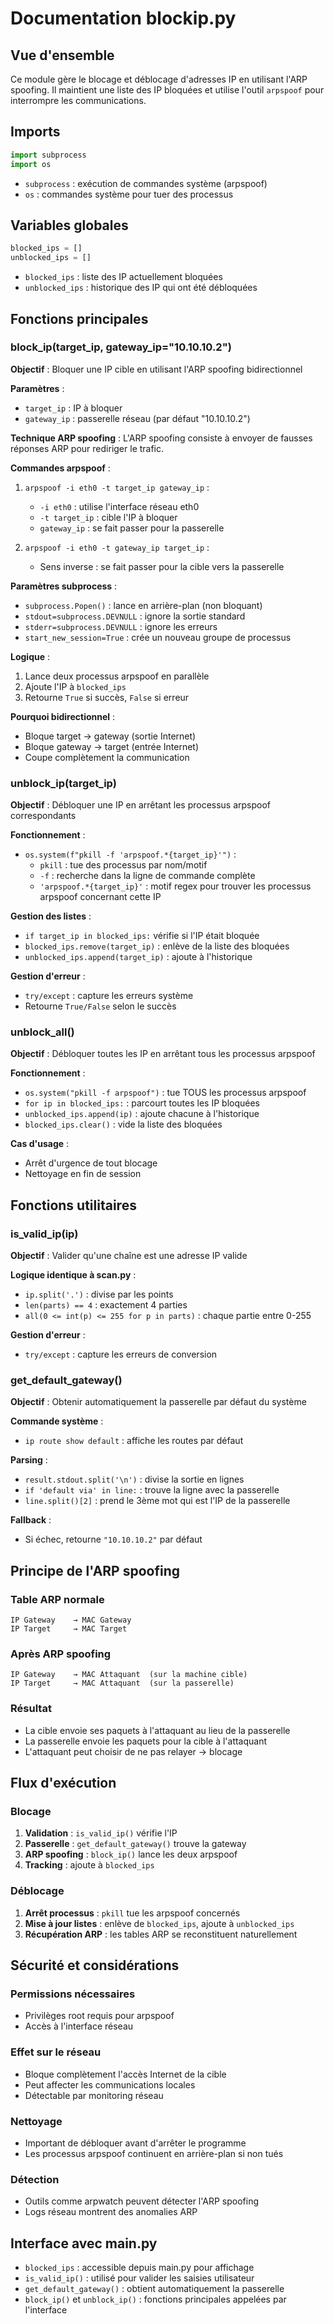 # Documentation blockip.py

## Vue d'ensemble
Ce module gère le blocage et déblocage d'adresses IP en utilisant l'ARP spoofing. Il maintient une liste des IP bloquées et utilise l'outil `arpspoof` pour interrompre les communications.

## Imports
```python
import subprocess
import os
```
- `subprocess` : exécution de commandes système (arpspoof)
- `os` : commandes système pour tuer des processus

## Variables globales
```python
blocked_ips = []
unblocked_ips = []
```
- `blocked_ips` : liste des IP actuellement bloquées
- `unblocked_ips` : historique des IP qui ont été débloquées

## Fonctions principales

### block_ip(target_ip, gateway_ip="10.10.10.2")
**Objectif** : Bloquer une IP cible en utilisant l'ARP spoofing bidirectionnel

**Paramètres** :
- `target_ip` : IP à bloquer
- `gateway_ip` : passerelle réseau (par défaut "10.10.10.2")

**Technique ARP spoofing** :
L'ARP spoofing consiste à envoyer de fausses réponses ARP pour rediriger le trafic.

**Commandes arpspoof** :
1. `arpspoof -i eth0 -t target_ip gateway_ip` :
   - `-i eth0` : utilise l'interface réseau eth0
   - `-t target_ip` : cible l'IP à bloquer
   - `gateway_ip` : se fait passer pour la passerelle

2. `arpspoof -i eth0 -t gateway_ip target_ip` :
   - Sens inverse : se fait passer pour la cible vers la passerelle

**Paramètres subprocess** :
- `subprocess.Popen()` : lance en arrière-plan (non bloquant)
- `stdout=subprocess.DEVNULL` : ignore la sortie standard
- `stderr=subprocess.DEVNULL` : ignore les erreurs
- `start_new_session=True` : crée un nouveau groupe de processus

**Logique** :
1. Lance deux processus arpspoof en parallèle
2. Ajoute l'IP à `blocked_ips`
3. Retourne `True` si succès, `False` si erreur

**Pourquoi bidirectionnel** :
- Bloque target → gateway (sortie Internet)
- Bloque gateway → target (entrée Internet)
- Coupe complètement la communication

### unblock_ip(target_ip)
**Objectif** : Débloquer une IP en arrêtant les processus arpspoof correspondants

**Fonctionnement** :
- `os.system(f"pkill -f 'arpspoof.*{target_ip}'")` :
  - `pkill` : tue des processus par nom/motif
  - `-f` : recherche dans la ligne de commande complète
  - `'arpspoof.*{target_ip}'` : motif regex pour trouver les processus arpspoof concernant cette IP

**Gestion des listes** :
- `if target_ip in blocked_ips:` vérifie si l'IP était bloquée
- `blocked_ips.remove(target_ip)` : enlève de la liste des bloquées
- `unblocked_ips.append(target_ip)` : ajoute à l'historique

**Gestion d'erreur** :
- `try/except` : capture les erreurs système
- Retourne `True/False` selon le succès

### unblock_all()
**Objectif** : Débloquer toutes les IP en arrêtant tous les processus arpspoof

**Fonctionnement** :
- `os.system("pkill -f arpspoof")` : tue TOUS les processus arpspoof
- `for ip in blocked_ips:` : parcourt toutes les IP bloquées
- `unblocked_ips.append(ip)` : ajoute chacune à l'historique
- `blocked_ips.clear()` : vide la liste des bloquées

**Cas d'usage** :
- Arrêt d'urgence de tout blocage
- Nettoyage en fin de session

## Fonctions utilitaires

### is_valid_ip(ip)
**Objectif** : Valider qu'une chaîne est une adresse IP valide

**Logique identique à scan.py** :
- `ip.split('.')` : divise par les points
- `len(parts) == 4` : exactement 4 parties
- `all(0 <= int(p) <= 255 for p in parts)` : chaque partie entre 0-255

**Gestion d'erreur** :
- `try/except` : capture les erreurs de conversion

### get_default_gateway()
**Objectif** : Obtenir automatiquement la passerelle par défaut du système

**Commande système** :
- `ip route show default` : affiche les routes par défaut

**Parsing** :
- `result.stdout.split('\n')` : divise la sortie en lignes
- `if 'default via' in line:` : trouve la ligne avec la passerelle
- `line.split()[2]` : prend le 3ème mot qui est l'IP de la passerelle

**Fallback** :
- Si échec, retourne `"10.10.10.2"` par défaut

## Principe de l'ARP spoofing

### Table ARP normale
```
IP Gateway    → MAC Gateway
IP Target     → MAC Target
```

### Après ARP spoofing
```
IP Gateway    → MAC Attaquant  (sur la machine cible)
IP Target     → MAC Attaquant  (sur la passerelle)
```

### Résultat
- La cible envoie ses paquets à l'attaquant au lieu de la passerelle
- La passerelle envoie les paquets pour la cible à l'attaquant
- L'attaquant peut choisir de ne pas relayer → blocage

## Flux d'exécution

### Blocage
1. **Validation** : `is_valid_ip()` vérifie l'IP
2. **Passerelle** : `get_default_gateway()` trouve la gateway
3. **ARP spoofing** : `block_ip()` lance les deux arpspoof
4. **Tracking** : ajoute à `blocked_ips`

### Déblocage
1. **Arrêt processus** : `pkill` tue les arpspoof concernés
2. **Mise à jour listes** : enlève de `blocked_ips`, ajoute à `unblocked_ips`
3. **Récupération ARP** : les tables ARP se reconstituent naturellement

## Sécurité et considérations

### Permissions nécessaires
- Privilèges root requis pour arpspoof
- Accès à l'interface réseau

### Effet sur le réseau
- Bloque complètement l'accès Internet de la cible
- Peut affecter les communications locales
- Détectable par monitoring réseau

### Nettoyage
- Important de débloquer avant d'arrêter le programme
- Les processus arpspoof continuent en arrière-plan si non tués

### Détection
- Outils comme arpwatch peuvent détecter l'ARP spoofing
- Logs réseau montrent des anomalies ARP

## Interface avec main.py

- `blocked_ips` : accessible depuis main.py pour affichage
- `is_valid_ip()` : utilisé pour valider les saisies utilisateur
- `get_default_gateway()` : obtient automatiquement la passerelle
- `block_ip()` et `unblock_ip()` : fonctions principales appelées par l'interface
